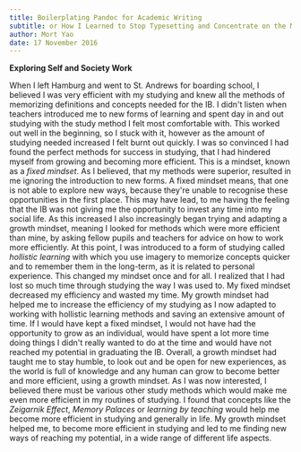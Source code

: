 ```yaml
---
title: Boilerplating Pandoc for Academic Writing
subtitle: or How I Learned to Stop Typesetting and Concentrate on the Math
author: Mort Yao
date: 17 November 2016
---
```


**Exploring Self and Society Work**

When I left Hamburg and went to St. Andrews for boarding school, I believed I was very efficient with my studying and knew all the methods of memorizing definitions and concepts needed for the IB.
I didn't listen when teachers introduced me to new forms of learning and spent day in and out studying with the study method I felt most comfortable with.
This worked out well in the beginning, so I stuck with it, however as the amount of studying needed increased I felt burnt out quickly.
I was so convinced I had found the perfect methods for success in studying, that I had hindered myself from growing and becoming more efficient.
This is a mindset, known as a *fixed mindset*. As I believed, that my methods were superior, resulted in me ignoring the introduction to new forms.
A fixed mindset means, that one is not able to explore new ways, because they're unable to recognise these opportunities in the first place. This may have lead, to me having the feeling that the IB was not giving me the opportunity to invest any time into my social life.
As this increased I also increasingly began trying and adapting a growth mindset, meaning I looked for methods which were more efficient than mine, by asking fellow pupils and teachers for advice on how to work more efficiently.
At this point, I was introduced to a form of studying called *hollistic learning* with which you use imagery to memorize concepts quicker and to remember them in the long-term, as it is related to personal experience.
This changed my mindset once and for all.
I realized that I had lost so much time through studying the way I was used to. My fixed mindset decreased my efficiency and wasted my time.
My growth mindset had helped me to increase the efficiency of my studying as I now adapted to working with hollistic learning methods and saving an extensive amount of time.
If I would have kept a fixed mindset, I would not have had the opportunity to grow as an individual, would have spent a lot more time doing things I didn't really wanted to do at the time and would have not reached my potential in graduating the IB.
Overall, a growth mindset had taught me to stay humble, to look out and be open for new experiences, as the world is full of knowledge and any human can grow to become better and more efficient, using a growth mindset.
As I was now interested, I believed there must be various other study methods which would make me even more efficient in my routines of studying.
I found that concepts like the *Zeigarnik Effect*, *Memory Palaces* or *learning by teaching* would help me become more efficient in studying and generally in life.
My growth mindset helped me, to become more efficient in studying and led to me finding new ways of reaching my potential, in a wide range of different life aspects.
